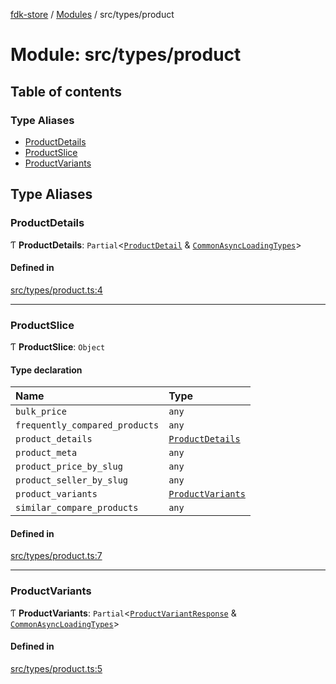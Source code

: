 [fdk-store](../README.md) / [Modules](../modules.md) / src/types/product

# Module: src/types/product

## Table of contents

### Type Aliases

- [ProductDetails](src_types_product.md#productdetails)
- [ProductSlice](src_types_product.md#productslice)
- [ProductVariants](src_types_product.md#productvariants)

## Type Aliases

### ProductDetails

Ƭ **ProductDetails**: `Partial`<[`ProductDetail`](node_modules_fdk_client_javascript_sdk_application_Catalog_CatalogApplicationModel.export_.md#productdetail) & [`CommonAsyncLoadingTypes`](src_types.md#commonasyncloadingtypes)\>

#### Defined in

[src/types/product.ts:4](https://gitlab.com/fynd/regrowth/fynd-platform/themes/shadowfire/-/blob/ef78e90/src/types/product.ts#L4)

___

### ProductSlice

Ƭ **ProductSlice**: `Object`

#### Type declaration

| Name | Type |
| :------ | :------ |
| `bulk_price` | `any` |
| `frequently_compared_products` | `any` |
| `product_details` | [`ProductDetails`](src_types_product.md#productdetails) |
| `product_meta` | `any` |
| `product_price_by_slug` | `any` |
| `product_seller_by_slug` | `any` |
| `product_variants` | [`ProductVariants`](src_types_product.md#productvariants) |
| `similar_compare_products` | `any` |

#### Defined in

[src/types/product.ts:7](https://gitlab.com/fynd/regrowth/fynd-platform/themes/shadowfire/-/blob/ef78e90/src/types/product.ts#L7)

___

### ProductVariants

Ƭ **ProductVariants**: `Partial`<[`ProductVariantResponse`](node_modules_fdk_client_javascript_sdk_application_Catalog_CatalogApplicationModel.export_.md#productvariantresponse) & [`CommonAsyncLoadingTypes`](src_types.md#commonasyncloadingtypes)\>

#### Defined in

[src/types/product.ts:5](https://gitlab.com/fynd/regrowth/fynd-platform/themes/shadowfire/-/blob/ef78e90/src/types/product.ts#L5)
